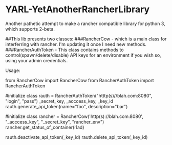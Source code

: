# YARL-YetAnotherRancherLibrary
Another pathetic attempt to make a rancher compatible library for python 3, which supports 2-beta.

##This lib presents two classes:
###RancherCow - which is a main class for interferring with rancher. I'm updating it once I need new methods. 
###RancherAuthToken - This class contains methods to control(spawn/delete/disable) API keys for an environment if you wish so, using your admin credentials.

Usage: 

from RancherCow import RancherCow
from RancherAuthToken import RancherAuthToken


#initialize class
rauth = RancherAuthToken("htttp(s)//blah.com:8080", "login", "pass")
_secret_key, _acccess_key, _key_id rauth.generate_api_token(name="foo", description="bar")


#initialize class
rancher = RancherCow('http(s)://blah.com:8080', "_acccess_key", "_secret_key", "rancher_env")
rancher.get_status_of_container(i1ad)


rauth.deactivate_api_token(_key_id)
rauth.delete_api_token(_key_id)
